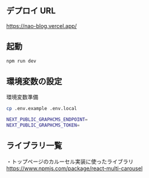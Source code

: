 ## デプロイ URL

https://nao-blog.vercel.app/

## 起動

```bash
npm run dev
```

## 環境変数の設定

環境変数準備

```bash
cp .env.example .env.local
```

```bash
NEXT_PUBLIC_GRAPHCMS_ENDPOINT=
NEXT_PUBLIC_GRAPHCMS_TOKEN=
```

## ライブラリ一覧

・トップページのカルーセル実装に使ったライブラリ  
https://www.npmjs.com/package/react-multi-carousel

